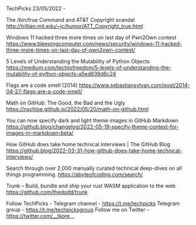 TechPicks 23/05/2022 -

The /bin/true Command and AT&T Copyright scandal
http://trillian.mit.edu/~jc/humor/ATT_Copyright_true.html

Windows 11 hacked three more times on last day of Pwn2Own contest
https://www.bleepingcomputer.com/news/security/windows-11-hacked-three-more-times-on-last-day-of-pwn2own-contest/

5 Levels of Understanding the Mutability of Python Objects
https://medium.com/techtofreedom/5-levels-of-understanding-the-mutability-of-python-objects-a5ed839d6c24

Flags are a code smell (2014)
https://www.sebastiansylvan.com/post/2014-04-27-flags-are-a-code-smell/

Math on GitHub: The Good, the Bad and the Ugly
https://nschloe.github.io/2022/05/20/math-on-github.html

You can now specify dark and light theme images in GitHub Markdown
https://github.blog/changelog/2022-05-19-specify-theme-context-for-images-in-markdown-beta/

How GitHub does take home technical interviews | The GitHub Blog
https://github.blog/2022-03-31-how-github-does-take-home-technical-interviews/

Search through over 2,000 manually curated technical deep-dives on all things programming.
https://abyteofcoding.com/search/

Trunk – Build, bundle and ship your rust WASM application to the web
https://github.com/thedodd/trunk

Follow TechPicks -
Telegram channel - https://t.me/techpicks
Telegram group - https://t.me/techpicksgroup
Follow me on Twitter - https://twitter.com/__tkore__